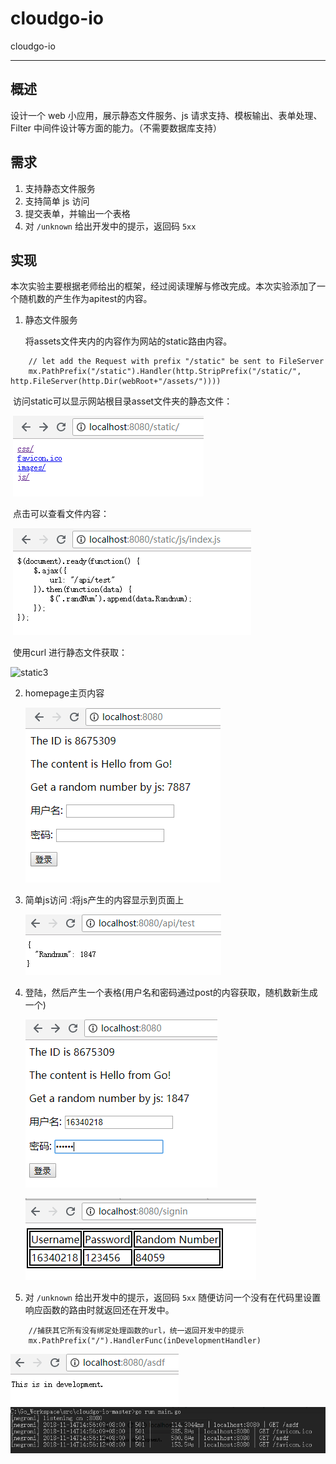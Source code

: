 # cloudgo-io

cloudgo-io

---
## 概述

设计一个 web 小应用，展示静态文件服务、js 请求支持、模板输出、表单处理、Filter 中间件设计等方面的能力。（不需要数据库支持）

## 需求

1. 支持静态文件服务
2. 支持简单 js 访问
3. 提交表单，并输出一个表格
4. 对 `/unknown` 给出开发中的提示，返回码 `5xx`

## 实现

本次实验主要根据老师给出的框架，经过阅读理解与修改完成。本次实验添加了一个随机数的产生作为apitest的内容。

1. 静态文件服务

   将assets文件夹内的内容作为网站的static路由内容。
```
    // let add the Request with prefix "/static" be sent to FileServer
    mx.PathPrefix("/static").Handler(http.StripPrefix("/static/", http.FileServer(http.Dir(webRoot+"/assets/"))))
```

​	访问static可以显示网站根目录asset文件夹的静态文件：

​	![static](./assets/images/static.png)

​	点击可以查看文件内容：



​	![static2](./assets/images/static2.png)

​	使用curl 进行静态文件获取：

![static3](C:\Go_Workspace\src\cloudgo-io-master\assets\images\static3.png)



2. homepage主页内容

   ![index](./assets/images/index.png)

3. 简单js访问 :将js产生的内容显示到页面上

   ![js](./assets/images/js.png)

4. 登陆，然后产生一个表格(用户名和密码通过post的内容获取，随机数新生成一个)

   ![login1](./assets/images/login1.png)

   ![login2](./assets/images/login2.png)


5. 对 `/unknown` 给出开发中的提示，返回码 `5xx`  随便访问一个没有在代码里设置响应函数的路由时就返回还在开发中。
```
    //捕获其它所有没有绑定处理函数的url，统一返回开发中的提示
    mx.PathPrefix("/").HandlerFunc(inDevelopmentHandler)
```
![imp](./assets/images/imp.png)  
![501](./assets/images/501.png)